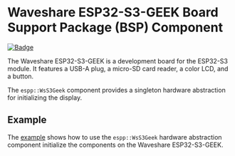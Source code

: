 # Waveshare ESP32-S3-GEEK Board Support Package (BSP) Component

[![Badge](https://components.espressif.com/components/espp/ws-s3-geek/badge.svg)](https://components.espressif.com/components/espp/ws-s3-geek)

The Waveshare ESP32-S3-GEEK is a development board for the ESP32-S3 module. It
features a USB-A plug, a micro-SD card reader, a color LCD, and a button.

The `espp::WsS3Geek` component provides a singleton hardware abstraction for
initializing the display.

## Example

The [example](./example) shows how to use the `espp::WsS3Geek` hardware
abstraction component initialize the components on the Waveshare ESP32-S3-GEEK.

